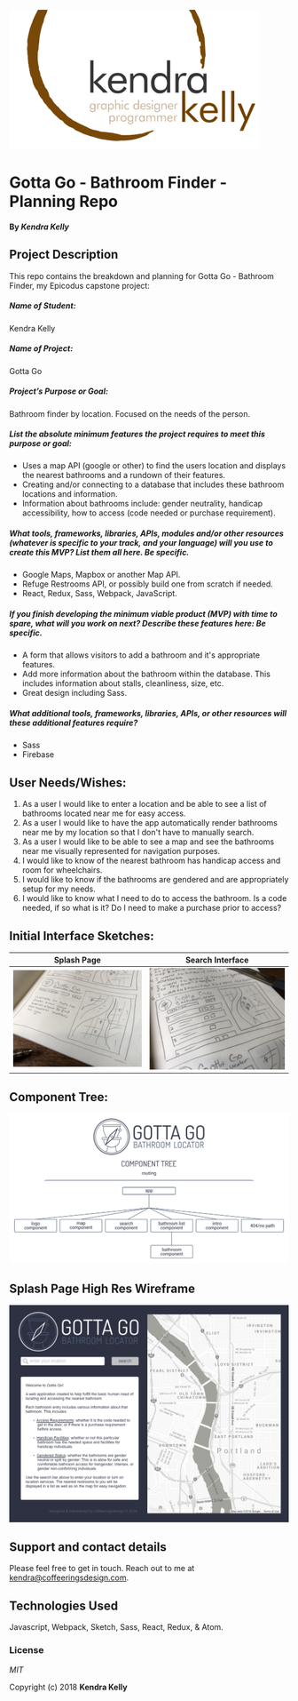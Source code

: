 ![Kendra Kelly Logo](/kkgithub.png)

# Gotta Go - Bathroom Finder - Planning Repo

#### By _**Kendra Kelly**_

## Project Description
This repo contains the breakdown and planning for Gotta Go - Bathroom Finder, my Epicodus capstone project:

##### Name of Student:
Kendra Kelly

##### Name of Project:
Gotta Go

##### Project’s Purpose or Goal:
Bathroom finder by location. Focused on the needs of the person.

##### List the absolute minimum features the project requires to meet this purpose or goal:
* Uses a map API (google or other) to find the users location and displays the nearest bathrooms and a rundown of their features.
* Creating and/or connecting to a database that includes these bathroom locations and information.
* Information about bathrooms include: gender neutrality, handicap accessibility, how to access (code needed or purchase requirement).

##### What tools, frameworks, libraries, APIs, modules and/or other resources (whatever is specific to your track, and your language) will you use to create this MVP? List them all here. Be specific.
* Google Maps, Mapbox or another Map API.
* Refuge Restrooms API, or possibly build one from scratch if needed.
* React, Redux, Sass, Webpack, JavaScript.

##### If you finish developing the minimum viable product (MVP) with time to spare, what will you work on next? Describe these features here: Be specific.
* A form that allows visitors to add a bathroom and it's appropriate features.
* Add more information about the bathroom within the database. This includes information about stalls, cleanliness, size, etc.
* Great design including Sass.

##### What additional tools, frameworks, libraries, APIs, or other resources will these additional features require?
* Sass
* Firebase

## User Needs/Wishes:
1.  As a user I would like to enter a location and be able to see a list of bathrooms located near me for easy access.
2.  As a user I would like to have the app automatically render bathrooms near me by my location so that I don't have to manually search.
3.  As a user I would like to be able to see a map and see the bathrooms near me visually represented for navigation purposes.
4.  I would like to know of the nearest bathroom has handicap access and room for wheelchairs.
5.  I would like to know if the bathrooms are gendered and are appropriately setup for my needs.
6. I would like to know what I need to do to access the bathroom. Is a code needed, if so what is it? Do I need to make a purchase prior to access?

## Initial Interface Sketches:
| Splash Page | Search Interface |
| --------- | --------------|
| ![Splash Page Mockup](/mockup-splash-interface.jpeg) | ![Search Page Mockup](/mockup-search-interface.jpeg) |

## Component Tree:
![Component Tree Layout](/GottaGoComponentTree.png)

## Splash Page High Res Wireframe
![Splash Page Mockup](/sketch-files/mockup-splash-page.png)

## Support and contact details

Please feel free to get in touch. Reach out to me at kendra@coffeeringsdesign.com.

## Technologies Used

Javascript, Webpack, Sketch, Sass, React, Redux, & Atom.

### License

*MIT*

Copyright (c) 2018 **Kendra Kelly**

